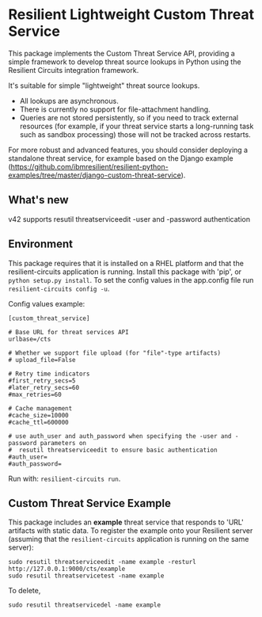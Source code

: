 # Resilient Lightweight Custom Threat Service

This package implements the Custom Threat Service API, providing a
simple framework to develop threat source lookups in Python using the
Resilient Circuits integration framework.

It's suitable for simple "lightweight" threat source lookups.
* All lookups are asynchronous.
* There is currently no support for file-attachment handling.
* Queries are not stored persistently, so if you need to track external resources
  (for example, if your threat service starts a long-running task such as
  sandbox processing) those will not be tracked across restarts.

For more robust and advanced features, you should consider deploying
a standalone threat service, for example based on the Django example
(https://github.com/ibmresilient/resilient-python-examples/tree/master/django-custom-threat-service).

## What's new
v42 supports resutil threatserviceedit -user and -password authentication

## Environment

This package requires that it is installed on a RHEL platform and that the resilient-circuits application is running.
Install this package with 'pip', or `python setup.py install`.
To set the config values in the app.config file run `resilient-circuits config -u`.

Config values example:
```
[custom_threat_service]

# Base URL for threat services API
urlbase=/cts

# Whether we support file upload (for "file"-type artifacts)
# upload_file=False

# Retry time indicators
#first_retry_secs=5
#later_retry_secs=60
#max_retries=60

# Cache management
#cache_size=10000
#cache_ttl=600000

# use auth_user and auth_password when specifying the -user and -password parameters on
#  resutil threatserviceedit to ensure basic authentication
#auth_user=
#auth_password=
```

Run with: `resilient-circuits run`.

## Custom Threat Service Example

This package includes an **example** threat service that responds to 'URL' artifacts with
static data.  To register the example onto your Resilient server (assuming that the
`resilient-circuits` application is running on the same server):

```
sudo resutil threatserviceedit -name example -resturl http://127.0.0.1:9000/cts/example
sudo resutil threatservicetest -name example
```
To delete,
```
sudo resutil threatservicedel -name example
```

